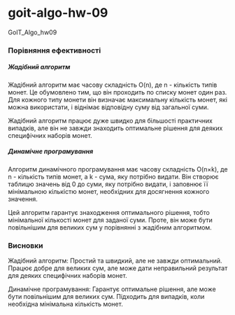 # goit-algo-hw-09

GoIT_Algo_hw09

### Порівняння ефективності

##### Жадібний алгоритм

Жадібний алгоритм має часову складність O(n), де n - кількість типів монет. Це
обумовлено тим, що він проходить по списку монет один раз. Для кожного типу
монети він визначає максимальну кількість монет, які можна використати, і
віднімає відповідну суму від загальної суми.

Жадібний алгоритм працює дуже швидко для більшості практичних випадків, але він
не завжди знаходить оптимальне рішення для деяких специфічних наборів монет.

##### Динамічне програмування

Алгоритм динамічного програмування має часову складність O(n×k), де n -
кількість типів монет, а k - сума, яку потрібно видати. Він створює таблицю
значень від 0 до суми, яку потрібно видати, і заповнює її мінімальною кількістю
монет, необхідних для досягнення кожного значення.

Цей алгоритм гарантує знаходження оптимального рішення, тобто мінімальної
кількості монет для заданої суми. Проте, він може бути повільнішим для великих
сум у порівнянні з жадібним алгоритмом.

### Висновки

Жадібний алгоритм: Простий та швидкий, але не завжди оптимальний. Працює добре
для великих сум, але може дати неправильний результат для деяких специфічних
наборів монет.

Динамічне програмування: Гарантує оптимальне рішення, але може бути повільнішим
для великих сум. Підходить для випадків, коли необхідна мінімальна кількість
монет.
